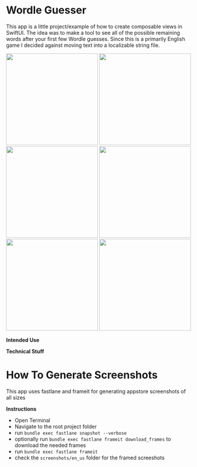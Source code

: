 # Wordle Guesser 

This app is a little project/example of how to create composable views in SwiftUI. The idea was to make a tool to see all of the possible remaining words after your first few Wordle guesses. Since this is a primarily English game I decided against moving text into a localizable string file.

<img src="https://user-images.githubusercontent.com/38142562/187044630-c87ac812-1de1-4a60-902a-680226fccd8d.png" width="250px">
<img src="https://user-images.githubusercontent.com/38142562/187044640-11381ebc-e2a2-4471-a57c-0f71c48c1df2.png" width="250px">
<img src="https://user-images.githubusercontent.com/38142562/187044643-2b9b6f3b-0d71-44a1-9752-948db42f4f7f.png" width="250px">
<img src="https://user-images.githubusercontent.com/38142562/187044647-a517bee6-49c4-4ed4-a69b-e660010046c6.png" width="250px">
<img src="https://user-images.githubusercontent.com/38142562/187044650-1eaae7a8-6d98-45df-ae5b-7b4bc421692d.png" width="250px">
<img src="https://user-images.githubusercontent.com/38142562/187044652-19173174-d257-410d-a6ca-50df0ed71d2f.png" width="250px">

**Intended Use** 


**Technical Stuff** 




# How To Generate Screenshots 

This app uses fastlane and frameit for generating appstore screenshots of all sizes 

**Instructions** 
- Open Terminal
- Navigate to the root project folder 
- run `bundle exec fastlane snapshot --verbose`
- optionally run `bundle exec fastlane frameit download_frames` to download the needed frames
- run `bundle exec fastlane frameit `
- check the `screenshots/en_us` folder for the framed screeshots

